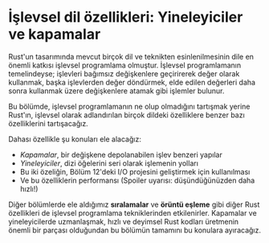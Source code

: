 # İşlevsel dil özellikleri: Yineleyiciler ve kapamalar
Rust'un tasarımında mevcut birçok dil ve teknikten esinlenilmesinin dile en önemli katkısı işlevsel programlama olmuştur. İşlevsel programlamanın temelindeyse; işlevleri bağımsız değişkenlere geçirirerek değer olarak kullanmak, başka işlevlerden değer döndürmek, elde edilen değerleri daha sonra kullanmak üzere değişkenlere atamak gibi işlemler bulunur.   

Bu bölümde, işlevsel programlamanın ne olup olmadığını tartışmak yerine Rust'ın, işlevsel olarak adlandırılan birçok dildeki özelliklere benzer bazı özelliklerini tartışacağız.

Dahası özellikle şu konuları ele alacağız:

* *Kapamalar*, bir değişkene depolanabilen işlev benzeri yapılar
* *Yineleyiciler*, dizi öğelerini seri olarak işlemenin yolları
* Bu iki özeliğin, Bölüm 12'deki I/O projesini geliştirmek için kullanılması
* Ve bu özelliklerin performansı (Spoiler uyarısı: düşündüğünüzden daha hızlı!)

Diğer bölümlerde ele aldığımız **sıralamalar** ve **örüntü eşleme** gibi diğer Rust özellikleri de işlevsel programlama tekniklerinden etkilenirler. Kapamalar ve yineleyicilerde uzmanlaşmak, hızlı ve deyimsel Rust kodları üretmenin önemli bir parçası olduğundan bu bölümün tamamını bu konulara ayıracağız.
